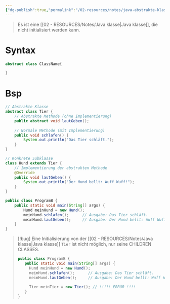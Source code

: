 ```yaml
---
{"dg-publish":true,"permalink":"/02-resources/notes/java-abstrakte-klasse/","tags":["code/java","code/OOP/vererbung"],"noteIcon":"","updated":"2024-11-07T14:27:26.000+01:00"}
---
```


>Es ist eine [[02 - RESOURCES/Notes/Java klasse\|Java klasse]], die nicht initialisiert werden kann.

# Syntax
```java
abstract class ClassName{

}
```

# Bsp
```java
// Abstrakte Klasse
abstract class Tier {
    // Abstrakte Methode (ohne Implementierung)
    public abstract void lautGeben();
    
    // Normale Methode (mit Implementierung)
    public void schlafen() {
        System.out.println("Das Tier schläft.");
    }
}

// Konkrete Subklasse
class Hund extends Tier {
    // Implementierung der abstrakten Methode
    @Override
    public void lautGeben() {
        System.out.println("Der Hund bellt: Wuff Wuff!");
    }
}

public class ProgramB {
    public static void main(String[] args) {
        Hund meinHund = new Hund();
        meinHund.schlafen();      // Ausgabe: Das Tier schläft.
        meinHund.lautGeben();     // Ausgabe: Der Hund bellt: Wuff Wuff!
    }
}
```

>[!bug] 
>Eine Initialisierung von der [[02 - RESOURCES/Notes/Java klasse\|Java klasse]] `Tier` ist nicht möglich, nur seine CHILDREN CLASSES.
>```java
>public class ProgramB {
>    public static void main(String[] args) {
>      Hund meinHund = new Hund();
>      meinHund.schlafen();      // Ausgabe: Das Tier schläft.
>      meinHund.lautGeben();     // Ausgabe: Der Hund bellt: Wuff Wuff!
>        
>      Tier meinTier = new Tier(); // !!!!! ERROR !!!!   
>    }
>}
>``` 
